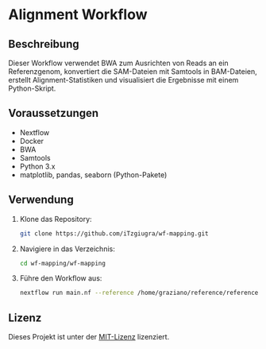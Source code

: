 # Alignment Workflow

## Beschreibung

Dieser Workflow verwendet BWA zum Ausrichten von Reads an ein Referenzgenom, konvertiert die SAM-Dateien mit Samtools in BAM-Dateien, erstellt Alignment-Statistiken und visualisiert die Ergebnisse mit einem Python-Skript.

## Voraussetzungen

- Nextflow
- Docker
- BWA
- Samtools
- Python 3.x
- matplotlib, pandas, seaborn (Python-Pakete)

## Verwendung

1. Klone das Repository:
    ```bash
    git clone https://github.com/iTzgiugra/wf-mapping.git
    ```

2. Navigiere in das Verzeichnis:
    ```bash
    cd wf-mapping/wf-mapping
    ```

3. Führe den Workflow aus:
    ```bash
    nextflow run main.nf --reference /home/graziano/reference/reference.fasta --sample /home/graziano/probe/sample.fastq
    ```

## Lizenz

Dieses Projekt ist unter der [MIT-Lizenz](LICENSE) lizenziert.
